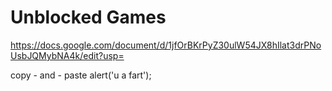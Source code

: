 # Unblocked Games
https://docs.google.com/document/d/1jfOrBKrPyZ30ulW54JX8hIlat3drPNoUsbJQMybNA4k/edit?usp=



copy - and - paste alert('u a fart');
